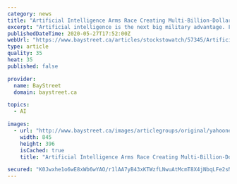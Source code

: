```yaml
---
category: news
title: "Artificial Intelligence Arms Race Creating Multi-Billion-Dollar Opportunity"
excerpt: "Artificial intelligence is the next big military advantage. For example, in early 2019, the U.S. announced a strategy for harnessing AI in many parts of the military including. Intelligence analysis,"
publishedDateTime: 2020-05-27T17:52:00Z
webUrl: "https://www.baystreet.ca/articles/stockstowatch/57345/Artificial-Intelligence-Arms-Race-Creating-Multi-Billion-Dollar-Opportunity"
type: article
quality: 35
heat: 35
published: false

provider:
  name: BayStreet
  domain: baystreet.ca

topics:
  - AI

images:
  - url: "http://www.baystreet.ca/images/articlegroups/original/yahoonews/private/1b.jpg"
    width: 845
    height: 396
    isCached: true
    title: "Artificial Intelligence Arms Race Creating Multi-Billion-Dollar Opportunity"

secured: "K0Jwxhe1o6wE8xWb6wYAO/r1lAA7yB43xKTWzfLNwuAtMcmT8X4jNbqLFe2sNKBz515rPSLx6OCLajgO4Bgbrnib64bofN1WuiJE0a6Muxnqih4Y56i/kR3jgyzSxHpWbRnigdmC8esW5magXQm1w5GWgrBygALMJ+eDsJXyYZBHDrk78FIjGxAJHpgTnmyCUGLykjMK/JuNUpLmJdW0NmqwxfcOwLCgg7xh1hOhiBFM11o7ZmUfEp1AVaXOOUPpkrxc/CIwc6YrESwaMKNg5Nw/evNd5+7iq+GAeuwk61aq8kdl2QfMDOGCuyK7avx0;9gNirvwi38oA9l8FAEHWNQ=="
---
```


